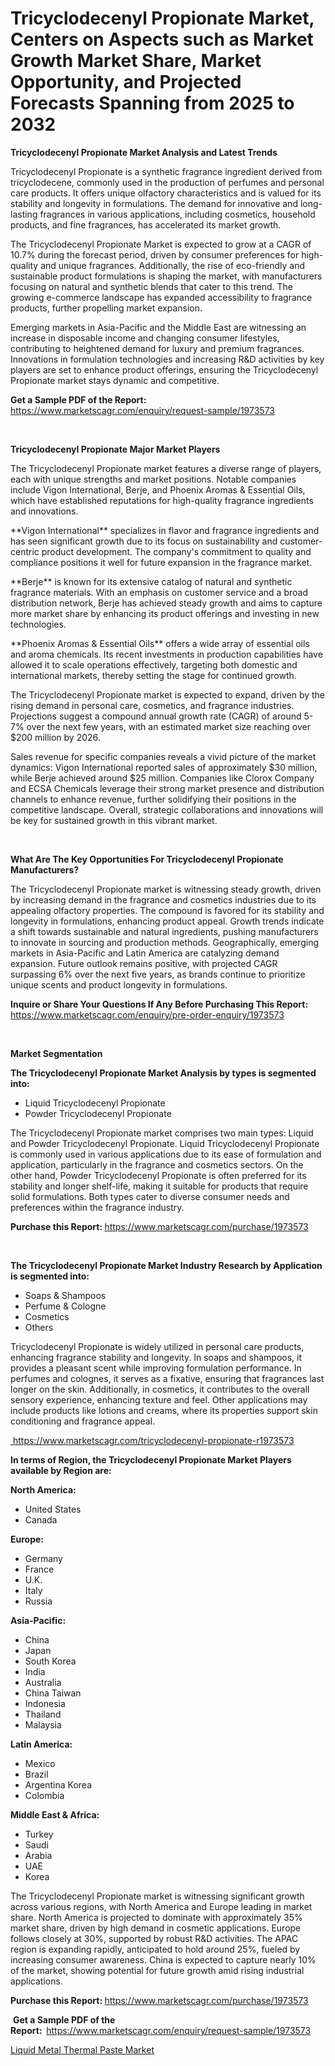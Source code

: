 <p><h1>Tricyclodecenyl Propionate Market, Centers on Aspects such as Market Growth Market Share, Market Opportunity, and Projected Forecasts Spanning from 2025 to 2032</h1></p><p><strong>Tricyclodecenyl Propionate Market Analysis and Latest Trends</strong></p>
<p><p>Tricyclodecenyl Propionate is a synthetic fragrance ingredient derived from tricyclodecene, commonly used in the production of perfumes and personal care products. It offers unique olfactory characteristics and is valued for its stability and longevity in formulations. The demand for innovative and long-lasting fragrances in various applications, including cosmetics, household products, and fine fragrances, has accelerated its market growth.</p><p>The Tricyclodecenyl Propionate Market is expected to grow at a CAGR of 10.7% during the forecast period, driven by consumer preferences for high-quality and unique fragrances. Additionally, the rise of eco-friendly and sustainable product formulations is shaping the market, with manufacturers focusing on natural and synthetic blends that cater to this trend. The growing e-commerce landscape has expanded accessibility to fragrance products, further propelling market expansion. </p><p>Emerging markets in Asia-Pacific and the Middle East are witnessing an increase in disposable income and changing consumer lifestyles, contributing to heightened demand for luxury and premium fragrances. Innovations in formulation technologies and increasing R&D activities by key players are set to enhance product offerings, ensuring the Tricyclodecenyl Propionate market stays dynamic and competitive.</p></p>
<p><strong>Get a Sample PDF of the Report:&nbsp;</strong> <a href="https://www.marketscagr.com/enquiry/request-sample/1973573?utm_campaign=2446&utm_medium=2&utm_source=Github&utm_content=ia&utm_term=15022025&utm_id=tricyclodecenyl-propionate">https://www.marketscagr.com/enquiry/request-sample/1973573</a></p>
<p>&nbsp;</p>
<p><strong>Tricyclodecenyl Propionate Major Market Players</strong></p>
<p><p>The Tricyclodecenyl Propionate market features a diverse range of players, each with unique strengths and market positions. Notable companies include Vigon International, Berje, and Phoenix Aromas & Essential Oils, which have established reputations for high-quality fragrance ingredients and innovations.</p><p>**Vigon International** specializes in flavor and fragrance ingredients and has seen significant growth due to its focus on sustainability and customer-centric product development. The company's commitment to quality and compliance positions it well for future expansion in the fragrance market.</p><p>**Berje** is known for its extensive catalog of natural and synthetic fragrance materials. With an emphasis on customer service and a broad distribution network, Berje has achieved steady growth and aims to capture more market share by enhancing its product offerings and investing in new technologies.</p><p>**Phoenix Aromas & Essential Oils** offers a wide array of essential oils and aroma chemicals. Its recent investments in production capabilities have allowed it to scale operations effectively, targeting both domestic and international markets, thereby setting the stage for continued growth.</p><p>The Tricyclodecenyl Propionate market is expected to expand, driven by the rising demand in personal care, cosmetics, and fragrance industries. Projections suggest a compound annual growth rate (CAGR) of around 5-7% over the next few years, with an estimated market size reaching over $200 million by 2026.</p><p>Sales revenue for specific companies reveals a vivid picture of the market dynamics: Vigon International reported sales of approximately $30 million, while Berje achieved around $25 million. Companies like Clorox Company and ECSA Chemicals leverage their strong market presence and distribution channels to enhance revenue, further solidifying their positions in the competitive landscape. Overall, strategic collaborations and innovations will be key for sustained growth in this vibrant market.</p></p>
<p>&nbsp;</p>
<p><strong>What Are The Key Opportunities For Tricyclodecenyl Propionate Manufacturers?</strong></p>
<p><p>The Tricyclodecenyl Propionate market is witnessing steady growth, driven by increasing demand in the fragrance and cosmetics industries due to its appealing olfactory properties. The compound is favored for its stability and longevity in formulations, enhancing product appeal. Growth trends indicate a shift towards sustainable and natural ingredients, pushing manufacturers to innovate in sourcing and production methods. Geographically, emerging markets in Asia-Pacific and Latin America are catalyzing demand expansion. Future outlook remains positive, with projected CAGR surpassing 6% over the next five years, as brands continue to prioritize unique scents and product longevity in formulations.</p></p>
<p><strong>Inquire or Share Your Questions If Any Before Purchasing This Report:</strong> <a href="https://www.marketscagr.com/enquiry/pre-order-enquiry/1973573?utm_campaign=2446&utm_medium=2&utm_source=Github&utm_content=ia&utm_term=15022025&utm_id=tricyclodecenyl-propionate">https://www.marketscagr.com/enquiry/pre-order-enquiry/1973573</a></p>
<p>&nbsp;</p>
<p><strong>Market Segmentation</strong></p>
<p><strong>The Tricyclodecenyl Propionate Market Analysis by types is segmented into:</strong></p>
<p><ul><li>Liquid Tricyclodecenyl Propionate</li><li>Powder Tricyclodecenyl Propionate</li></ul></p>
<p><p>The Tricyclodecenyl Propionate market comprises two main types: Liquid and Powder Tricyclodecenyl Propionate. Liquid Tricyclodecenyl Propionate is commonly used in various applications due to its ease of formulation and application, particularly in the fragrance and cosmetics sectors. On the other hand, Powder Tricyclodecenyl Propionate is often preferred for its stability and longer shelf-life, making it suitable for products that require solid formulations. Both types cater to diverse consumer needs and preferences within the fragrance industry.</p></p>
<p><strong>Purchase this Report:&nbsp;</strong><a href="https://www.marketscagr.com/purchase/1973573?utm_campaign=2446&utm_medium=2&utm_source=Github&utm_content=ia&utm_term=15022025&utm_id=tricyclodecenyl-propionate">https://www.marketscagr.com/purchase/1973573</a></p>
<p>&nbsp;</p>
<p><strong>The Tricyclodecenyl Propionate Market Industry Research by Application is segmented into:</strong></p>
<p><ul><li>Soaps & Shampoos</li><li>Perfume & Cologne</li><li>Cosmetics</li><li>Others</li></ul></p>
<p><p>Tricyclodecenyl Propionate is widely utilized in personal care products, enhancing fragrance stability and longevity. In soaps and shampoos, it provides a pleasant scent while improving formulation performance. In perfumes and colognes, it serves as a fixative, ensuring that fragrances last longer on the skin. Additionally, in cosmetics, it contributes to the overall sensory experience, enhancing texture and feel. Other applications may include products like lotions and creams, where its properties support skin conditioning and fragrance appeal.</p></p>
<p><a href="https://www.marketscagr.com/tricyclodecenyl-propionate-r1973573?utm_campaign=2446&utm_medium=2&utm_source=Github&utm_content=ia&utm_term=15022025&utm_id=tricyclodecenyl-propionate">&nbsp;https://www.marketscagr.com/tricyclodecenyl-propionate-r1973573</a></p>
<p><strong>In terms of Region, the Tricyclodecenyl Propionate Market Players available by Region are:</strong></p>
<p>
    <p> <strong> North America: </strong>
        <ul>
            <li>United States</li>
            <li>Canada</li>
        </ul>
        </p> 
    <p> <strong> Europe: </strong>
        <ul>
            <li>Germany</li>
            <li>France</li>
            <li>U.K.</li>
            <li>Italy</li>
            <li>Russia</li>
        </ul>
        </p> 
    <p> <strong> Asia-Pacific: </strong>
        <ul>
            <li>China</li>
            <li>Japan</li>
            <li>South Korea</li>
            <li>India</li>
            <li>Australia</li>
            <li>China Taiwan</li>
            <li>Indonesia</li>
            <li>Thailand</li>
            <li>Malaysia</li>
        </ul>
        </p> 
    <p> <strong> Latin America: </strong>
        <ul>
            <li>Mexico</li>
            <li>Brazil</li>
            <li>Argentina Korea</li>
            <li>Colombia</li>
        </ul>
        </p> 
    <p> <strong> Middle East & Africa: </strong>
        <ul>
            <li>Turkey</li>
            <li>Saudi</li>
            <li>Arabia</li>
            <li>UAE</li>
            <li>Korea</li>
        </ul>
    </p>
    </p>
<p><p>The Tricyclodecenyl Propionate market is witnessing significant growth across various regions, with North America and Europe leading in market share. North America is projected to dominate with approximately 35% market share, driven by high demand in cosmetic applications. Europe follows closely at 30%, supported by robust R&D activities. The APAC region is expanding rapidly, anticipated to hold around 25%, fueled by increasing consumer awareness. China is expected to capture nearly 10% of the market, showing potential for future growth amid rising industrial applications.</p></p>
<p><strong>Purchase this Report: </strong><a href="https://www.marketscagr.com/purchase/1973573?utm_campaign=2446&utm_medium=2&utm_source=Github&utm_content=ia&utm_term=15022025&utm_id=tricyclodecenyl-propionate">https://www.marketscagr.com/purchase/1973573</a></p>
<p>&nbsp;<strong>Get a Sample PDF of the Report:&nbsp;&nbsp;</strong><a href="https://www.marketscagr.com/enquiry/request-sample/1973573?utm_campaign=2446&utm_medium=2&utm_source=Github&utm_content=ia&utm_term=15022025&utm_id=tricyclodecenyl-propionate">https://www.marketscagr.com/enquiry/request-sample/1973573</a></p>
<p><strong></strong></p>
<p><p><a href="https://github.com/rabiumofer/Market-Research-Report-List-1/blob/main/liquid-metal-thermal-paste-market.md?utm_campaign=2446&utm_medium=2&utm_source=Github&utm_content=ia&utm_term=15022025&utm_id=tricyclodecenyl-propionate">Liquid Metal Thermal Paste Market</a></p></p>